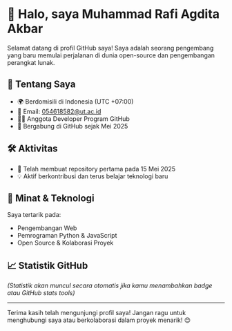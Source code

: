 # 👋 Halo, saya Muhammad Rafi Agdita Akbar

Selamat datang di profil GitHub saya! Saya adalah seorang pengembang yang baru memulai perjalanan di dunia open-source dan pengembangan perangkat lunak.

## 📍 Tentang Saya

- 🌍 Berdomisili di Indonesia (UTC +07:00)
- 📧 Email: 054618582@ut.ac.id
- 👨‍💻 Anggota Developer Program GitHub
- 📅 Bergabung di GitHub sejak Mei 2025

## 🛠️ Aktivitas

- 🔧 Telah membuat repository pertama pada 15 Mei 2025
- 💡 Aktif berkontribusi dan terus belajar teknologi baru

## 🚀 Minat & Teknologi

Saya tertarik pada:
- Pengembangan Web
- Pemrograman Python & JavaScript
- Open Source & Kolaborasi Proyek

## 📈 Statistik GitHub

*(Statistik akan muncul secara otomatis jika kamu menambahkan badge atau GitHub stats tools)*

---

Terima kasih telah mengunjungi profil saya! Jangan ragu untuk menghubungi saya atau berkolaborasi dalam proyek menarik! 😊
